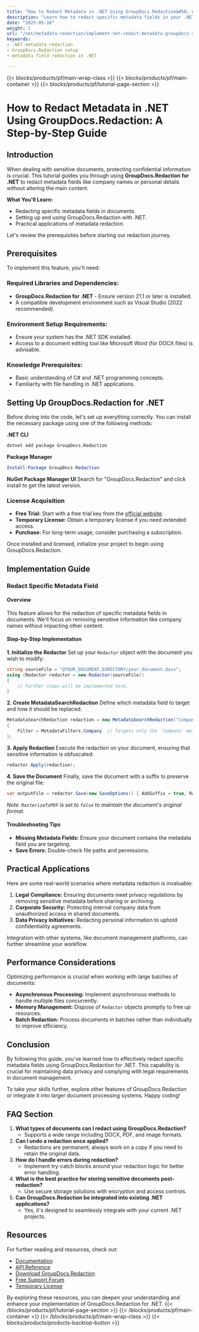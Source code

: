 ```yaml
---
title: "How to Redact Metadata in .NET Using GroupDocs.Redaction&#58; A Step-by-Step Guide"
description: "Learn how to redact specific metadata fields in your .NET applications using GroupDocs.Redaction for enhanced data privacy and compliance."
date: "2025-05-16"
weight: 1
url: "/net/metadata-redaction/implement-net-redact-metadata-groupdocs-redaction/"
keywords:
- .NET metadata redaction
- GroupDocs.Redaction setup
- metadata field redaction in .NET

---
```


{{< blocks/products/pf/main-wrap-class >}}
{{< blocks/products/pf/main-container >}}
{{< blocks/products/pf/tutorial-page-section >}}
# How to Redact Metadata in .NET Using GroupDocs.Redaction: A Step-by-Step Guide

## Introduction

When dealing with sensitive documents, protecting confidential information is crucial. This tutorial guides you through using **GroupDocs.Redaction for .NET** to redact metadata fields like company names or personal details without altering the main content.

**What You'll Learn:**
- Redacting specific metadata fields in documents.
- Setting up and using GroupDocs.Redaction with .NET.
- Practical applications of metadata redaction.

Let's review the prerequisites before starting our redaction journey.

## Prerequisites

To implement this feature, you'll need:

### Required Libraries and Dependencies:
- **GroupDocs.Redaction for .NET** - Ensure version 21.1 or later is installed.
- A compatible development environment such as Visual Studio (2022 recommended).

### Environment Setup Requirements:
- Ensure your system has the .NET SDK installed.
- Access to a document editing tool like Microsoft Word (for DOCX files) is advisable.

### Knowledge Prerequisites:
- Basic understanding of C# and .NET programming concepts.
- Familiarity with file handling in .NET applications.

## Setting Up GroupDocs.Redaction for .NET

Before diving into the code, let's set up everything correctly. You can install the necessary package using one of the following methods:

**.NET CLI**
```bash
dotnet add package GroupDocs.Redaction
```

**Package Manager**
```powershell
Install-Package GroupDocs.Redaction
```

**NuGet Package Manager UI**
Search for "GroupDocs.Redaction" and click install to get the latest version.

### License Acquisition
- **Free Trial:** Start with a free trial key from the [official website](https://purchase.groupdocs.com/temporary-license/).
- **Temporary License:** Obtain a temporary license if you need extended access.
- **Purchase:** For long-term usage, consider purchasing a subscription.

Once installed and licensed, initialize your project to begin using GroupDocs.Redaction.

## Implementation Guide

### Redact Specific Metadata Field

#### Overview
This feature allows for the redaction of specific metadata fields in documents. We'll focus on removing sensitive information like company names without impacting other content.

#### Step-by-Step Implementation
**1. Initialize the Redactor**
Set up your `Redactor` object with the document you wish to modify:
```csharp
string sourceFile = "@YOUR_DOCUMENT_DIRECTORY/your_document.docx";
using (Redactor redactor = new Redactor(sourceFile))
{
    // Further steps will be implemented here.
}
```

**2. Create MetadataSearchRedaction**
Define which metadata field to target and how it should be replaced:
```csharp
MetadataSearchRedaction redaction = new MetadataSearchRedaction("Company Ltd.", "--company--")
{
    Filter = MetadataFilters.Company  // Targets only the 'Company' metadata.
};
```

**3. Apply Redaction**
Execute the redaction on your document, ensuring that sensitive information is obfuscated:
```csharp
redactor.Apply(redaction);
```

**4. Save the Document**
Finally, save the document with a suffix to preserve the original file:
```csharp
var outputFile = redactor.Save(new SaveOptions() { AddSuffix = true, RasterizeToPDF = false });
```
*Note: `RasterizeToPDF` is set to `false` to maintain the document's original format.*

#### Troubleshooting Tips
- **Missing Metadata Fields:** Ensure your document contains the metadata field you are targeting.
- **Save Errors:** Double-check file paths and permissions.

## Practical Applications

Here are some real-world scenarios where metadata redaction is invaluable:
1. **Legal Compliance:** Ensuring documents meet privacy regulations by removing sensitive metadata before sharing or archiving.
2. **Corporate Security:** Protecting internal company data from unauthorized access in shared documents.
3. **Data Privacy Initiatives:** Redacting personal information to uphold confidentiality agreements.

Integration with other systems, like document management platforms, can further streamline your workflow.

## Performance Considerations

Optimizing performance is crucial when working with large batches of documents:
- **Asynchronous Processing:** Implement asynchronous methods to handle multiple files concurrently.
- **Memory Management:** Dispose of `Redactor` objects promptly to free up resources.
- **Batch Redaction:** Process documents in batches rather than individually to improve efficiency.

## Conclusion

By following this guide, you've learned how to effectively redact specific metadata fields using GroupDocs.Redaction for .NET. This capability is crucial for maintaining data privacy and complying with legal requirements in document management.

To take your skills further, explore other features of GroupDocs.Redaction or integrate it into larger document processing systems. Happy coding!

## FAQ Section

1. **What types of documents can I redact using GroupDocs.Redaction?**
   - Supports a wide range including DOCX, PDF, and image formats.
2. **Can I undo a redaction once applied?**
   - Redactions are permanent; always work on a copy if you need to retain the original data.
3. **How do I handle errors during redaction?**
   - Implement try-catch blocks around your redaction logic for better error handling.
4. **What is the best practice for storing sensitive documents post-redaction?**
   - Use secure storage solutions with encryption and access controls.
5. **Can GroupDocs.Redaction be integrated into existing .NET applications?**
   - Yes, it's designed to seamlessly integrate with your current .NET projects.

## Resources

For further reading and resources, check out:
- [Documentation](https://docs.groupdocs.com/redaction/net/)
- [API Reference](https://reference.groupdocs.com/watermark/net)
- [Download GroupDocs.Redaction](https://releases.groupdocs.com/redaction/net/)
- [Free Support Forum](https://forum.groupdocs.com/c/redaction/10)
- [Temporary License](https://purchase.groupdocs.com/temporary-license/)

By exploring these resources, you can deepen your understanding and enhance your implementation of GroupDocs.Redaction for .NET.
{{< /blocks/products/pf/tutorial-page-section >}}
{{< /blocks/products/pf/main-container >}}
{{< /blocks/products/pf/main-wrap-class >}}
{{< blocks/products/products-backtop-button >}}